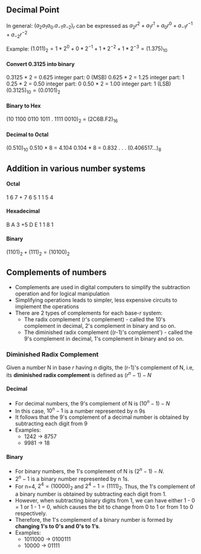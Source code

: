 ## Decimal Point

In general: $(a_2a_1a_0.a_{-1}a_{-2})_r$  can be expressed as $a_2r^2 + a_1r^1 + a_0r^0 + a_{-1}r^{-1} + a_{-2}r^{-2}$

Example: $(1.011)_2 = 1*2^0 + 0*2^{-1} + 1*2^{-2} + 1*2^{-3} = (1.375)_{10}$

#### Convert 0.3125 into binary
0.3125 * 2 = 0.625     integer part: 0 (MSB)
0.625 * 2 = 1.25         integer part: 1
0.25 * 2 = 0.50           integer part: 0
0.50 * 2 = 1.00           integer part: 1 (LSB)
$(0.3125)_{10} = (0.0101)_2$

#### Binary to Hex
(10 1100 0110 1011 . 1111 0010)$_2$ = (2C6B.F2)$_{16}$

#### Decimal to Octal
(0.510)$_{10}$
0.510 * 8 = 4.104
0.104 * 8 = 0.832
.
.
.
$(0.406517...)_{8}$

## Addition in various number systems

#### Octal
   1 6 7
\+  7 6 5
 1 1 5 4
 
#### Hexadecimal
   B A 3
 \+5 D E
 1 1 8 1

#### Binary
$(1101)_2 + (111)_2 = (10100)_2$

## Complements of numbers

* Complements are used in digital computers to simplify the subtraction operation and for logical manipulation
* Simplifying operations leads to simpler, less expensive circuits to implement the operations
* There are 2 types of complements for each base-_r_ system:
	*  The radix complement (r's complement) - called the 10's complement in decimal, 2's complement in binary and so on.
	*  The diminished radix complement ((r-1)'s complement') - called the 9's complement in decimal, 1's complement in binary and so on.

### Diminished Radix Complement

Given a number N in base _r_ having _n_ digits, the (r-1)'s  complement of N, i.e, its **diminished radix complement** is defined as $(r^n-1)-N$

#### Decimal
- For decimal numbers, the 9's complement of N is $(10^n-1)-N$
- In this case, $10^n-1$ is a number represented by n 9s
- It follows that the 9's complement of a decimal number is obtained by subtracting each digit from 9
- Examples:
	- 1242 -> 8757
	- 9981 -> 18

#### Binary
- For binary numbers, the 1's complement of N is $(2^n-1)-N$.
- $2^n-1$ is a binary number represented by n 1s.
- For n=4, $2^4 = (10000)_2$ and $2^4-1 = (1111)_2$. Thus, the 1's complement of a binary number is obtained by subtracting each digit from 1.
- However, when subtracting binary digits from 1, we can have either 1 - 0 = 1 or 1 - 1 = 0, which causes the bit to change from 0 to 1 or from 1 to 0 respectively.
- Therefore, the 1's complement of a binary number is formed by **changing 1's to 0's and 0's to 1's**.
- Examples:
	- 1011000 -> 0100111
	- 10000 -> 01111

